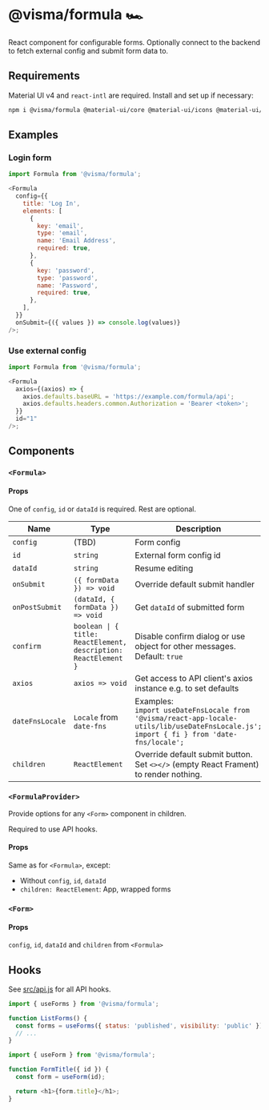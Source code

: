 # @visma/formula 🏎

React component for configurable forms. Optionally connect to the backend to fetch external config and submit form data to.

## Requirements

Material UI v4 and `react-intl` are required. Install and set up if necessary:

```sh
npm i @visma/formula @material-ui/core @material-ui/icons @material-ui/lab react-intl --legacy-peer-deps
```

## Examples

### Login form

```js
import Formula from '@visma/formula';

<Formula
  config={{
    title: 'Log In',
    elements: [
      {
        key: 'email',
        type: 'email',
        name: 'Email Address',
        required: true,
      },
      {
        key: 'password',
        type: 'password',
        name: 'Password',
        required: true,
      },
    ],
  }}
  onSubmit={({ values }) => console.log(values)}
/>;
```

### Use external config

```js
import Formula from '@visma/formula';

<Formula
  axios={(axios) => {
    axios.defaults.baseURL = 'https://example.com/formula/api';
    axios.defaults.headers.common.Authorization = 'Bearer <token>';
  }}
  id="1"
/>;
```

## Components

### `<Formula>`

#### Props

One of `config`, `id` or `dataId` is required. Rest are optional.

| Name            | Type                                                            | Description                                                                                                                                         |
| --------------- | --------------------------------------------------------------- | --------------------------------------------------------------------------------------------------------------------------------------------------- |
| `config`        | (TBD)                                                           | Form config                                                                                                                                         |
| `id`            | `string`                                                        | External form config id                                                                                                                             |
| `dataId`        | `string`                                                        | Resume editing                                                                                                                                      |
| `onSubmit`      | `({ formData }) => void`                                        | Override default submit handler                                                                                                                     |
| `onPostSubmit`  | `(dataId, { formData }) => void`                                | Get `dataId` of submitted form                                                                                                                      |
| `confirm`       | `boolean \| { title: ReactElement, description: ReactElement }` | Disable confirm dialog or use object for other messages. Default: `true`                                                                            |
| `axios`         | `axios => void`                                                 | Get access to API client's axios instance e.g. to set defaults                                                                                      |
| `dateFnsLocale` | `Locale` from `date-fns`                                        | Examples:<br />`import useDateFnsLocale from '@visma/react-app-locale-utils/lib/useDateFnsLocale.js';`<br />`import { fi } from 'date-fns/locale';` |
| `children`      | `ReactElement`                                                  | Override default submit button. Set `<></>` (empty React Frament) to render nothing.                                                                |

### `<FormulaProvider>`

Provide options for any `<Form>` component in children.

Required to use API hooks.

#### Props

Same as for `<Formula>`, except:

- Without `config`, `id`, `dataId`
- `children: ReactElement`: App, wrapped forms

### `<Form>`

#### Props

`config`, `id`, `dataId` and `children` from `<Formula>`

## Hooks

See [src/api.js](src/api.js) for all API hooks.

```js
import { useForms } from '@visma/formula';

function ListForms() {
  const forms = useForms({ status: 'published', visibility: 'public' });
  // ...
}
```

```js
import { useForm } from '@visma/formula';

function FormTitle({ id }) {
  const form = useForm(id);

  return <h1>{form.title}</h1>;
}
```

